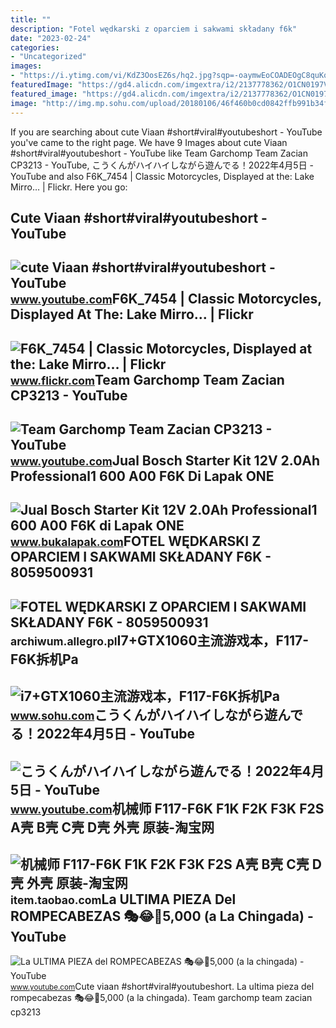 ```yaml
---
title: ""
description: "Fotel wędkarski z oparciem i sakwami składany f6k"
date: "2023-02-24"
categories:
- "Uncategorized"
images:
- "https://i.ytimg.com/vi/KdZ3OosEZ6s/hq2.jpg?sqp=-oaymwEoCOADEOgC8quKqQMcGADwAQH4Ad4EgAK4CIoCDAgAEAEYZSBMKGMwDw==&amp;rs=AOn4CLCfzFvJaPoNerKMbSKycXF-fCyaDA"
featuredImage: "https://gd4.alicdn.com/imgextra/i2/2137778362/O1CN0197VitU2BdqfuCNWYh_!!2137778362.jpg"
featured_image: "https://gd4.alicdn.com/imgextra/i2/2137778362/O1CN0197VitU2BdqfuCNWYh_!!2137778362.jpg"
image: "http://img.mp.sohu.com/upload/20180106/46f460b0cd0842ffb991b34fc80d6ef6_th.png"
---
```


If you are searching about cute Viaan #short#viral#youtubeshort - YouTube you've came to the right page. We have 9 Images about cute Viaan #short#viral#youtubeshort - YouTube like Team Garchomp Team Zacian CP3213 - YouTube, こうくんがハイハイしながら遊んでる！2022年4月5日 - YouTube and also F6K\_7454 | Classic Motorcycles, Displayed at the: Lake Mirro… | Flickr. Here you go:

Cute Viaan #short#viral#youtubeshort - YouTube
----------------------------------------------

 ![cute Viaan #short#viral#youtubeshort - YouTube](https://i.ytimg.com/vi/oPb6FcYADA0/hq2.jpg?sqp=-oaymwEoCOADEOgC8quKqQMcGADwAQH4Ac4FgAKACooCDAgAEAEYZSBdKE4wDw==&rs=AOn4CLCUQw-VGHZGEBpxjRVtchxVuCjbhQ) <small>www.youtube.com</small>F6K\_7454 | Classic Motorcycles, Displayed At The: Lake Mirro… | Flickr
-----------------------------------------------------------------------

 ![F6K_7454 | Classic Motorcycles, Displayed at the: Lake Mirro… | Flickr](https://live.staticflickr.com/743/21877143084_94fe46dc8d.jpg) <small>www.flickr.com</small>Team Garchomp Team Zacian CP3213 - YouTube
------------------------------------------

 ![Team Garchomp Team Zacian CP3213 - YouTube](https://i.ytimg.com/vi/HYLCwcE-Dgc/maxres2.jpg?sqp=-oaymwEoCIAKENAF8quKqQMcGADwAQH4AYwCgALgA4oCDAgAEAEYRSBHKGUwDw==&rs=AOn4CLC_ulBvmvqa2cf2uT56Qfk3FCYaDA) <small>www.youtube.com</small>Jual Bosch Starter Kit 12V 2.0Ah Professional1 600 A00 F6K Di Lapak ONE
-----------------------------------------------------------------------

 ![Jual Bosch Starter Kit 12V 2.0Ah Professional1 600 A00 F6K di Lapak ONE](https://s0.bukalapak.com/img/54445543262/large/data.jpeg) <small>www.bukalapak.com</small>FOTEL WĘDKARSKI Z OPARCIEM I SAKWAMI SKŁADANY F6K - 8059500931
--------------------------------------------------------------

 ![FOTEL WĘDKARSKI Z OPARCIEM I SAKWAMI SKŁADANY F6K - 8059500931](https://a.allegroimg.com/s1024/0c9e95/540e7bb9457d9be21d99fc965cb1) <small>archiwum.allegro.pl</small>I7+GTX1060主流游戏本，F117-F6K拆机Pa
----------------------------

 ![i7+GTX1060主流游戏本，F117-F6K拆机Pa](http://img.mp.sohu.com/upload/20180106/46f460b0cd0842ffb991b34fc80d6ef6_th.png) <small>www.sohu.com</small>こうくんがハイハイしながら遊んでる！2022年4月5日 - YouTube
-------------------------------------

 ![こうくんがハイハイしながら遊んでる！2022年4月5日 - YouTube](https://i.ytimg.com/vi/H2fAEMesIjo/maxresdefault.jpg?sqp=-oaymwEmCIAKENAF8quKqQMa8AEB-AH-CYAC0AWKAgwIABABGGUgXyhTMA8=&rs=AOn4CLCJYSghky0o-ilndxvg6fCYAda1ug) <small>www.youtube.com</small>机械师 F117-F6K F1K F2K F3K F2S A壳 B壳 C壳 D壳 外壳 原装-淘宝网
--------------------------------------------------

 ![机械师 F117-F6K F1K F2K F3K F2S A壳 B壳 C壳 D壳 外壳 原装-淘宝网](https://gd4.alicdn.com/imgextra/i2/2137778362/O1CN0197VitU2BdqfuCNWYh_!!2137778362.jpg) <small>item.taobao.com</small>La ULTIMA PIEZA Del ROMPECABEZAS 🎭😂🧘5,000 (a La Chingada) - YouTube
-------------------------------------------------------------------

 ![La ULTIMA PIEZA del ROMPECABEZAS 🎭😂🧘5,000 (a la chingada) - YouTube](https://i.ytimg.com/vi/KdZ3OosEZ6s/hq2.jpg?sqp=-oaymwEoCOADEOgC8quKqQMcGADwAQH4Ad4EgAK4CIoCDAgAEAEYZSBMKGMwDw==&rs=AOn4CLCfzFvJaPoNerKMbSKycXF-fCyaDA) <small>www.youtube.com</small>Cute viaan #short#viral#youtubeshort. La ultima pieza del rompecabezas 🎭😂🧘5,000 (a la chingada). Team garchomp team zacian cp3213
